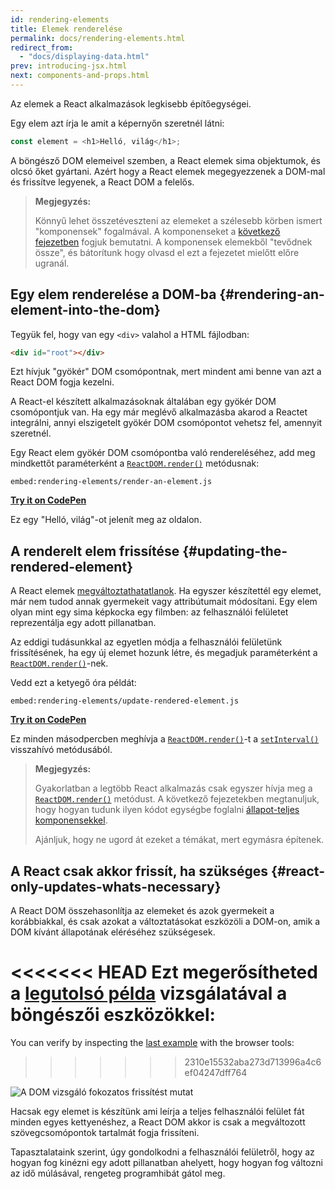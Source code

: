```yaml
---
id: rendering-elements
title: Elemek renderelése
permalink: docs/rendering-elements.html
redirect_from:
  - "docs/displaying-data.html"
prev: introducing-jsx.html
next: components-and-props.html
---
```


Az elemek a React alkalmazások legkisebb építőegységei.

Egy elem azt írja le amit a képernyőn szeretnél látni:

```js
const element = <h1>Helló, világ</h1>;
```

A böngésző DOM elemeivel szemben, a React elemek sima objektumok, és olcsó őket gyártani. Azért hogy a React elemek megegyezzenek a DOM-mal és frissítve legyenek, a React DOM a felelős.

>**Megjegyzés:**
>
>Könnyű lehet összetéveszteni az elemeket a szélesebb körben ismert "komponensek" fogalmával. A komponenseket a [következő fejezetben](/docs/components-and-props.html) fogjuk bemutatni. A komponensek elemekből "tevődnek össze", és bátorítunk hogy olvasd el ezt a fejezetet mielőtt előre ugranál.

## Egy elem renderelése a DOM-ba {#rendering-an-element-into-the-dom}

Tegyük fel, hogy van egy `<div>` valahol a HTML fájlodban:

```html
<div id="root"></div>
```

Ezt hívjuk "gyökér" DOM csomópontnak, mert mindent ami benne van azt a React DOM fogja kezelni.

A React-el készített alkalmazásoknak általában egy gyökér DOM csomópontjuk van. Ha egy már meglévő alkalmazásba akarod a Reactet integrálni, annyi elszigetelt gyökér DOM csomópontot vehetsz fel, amennyit szeretnél.

Egy React elem gyökér DOM csomópontba való rendereléséhez, add meg mindkettőt paraméterként a [`ReactDOM.render()`](/docs/react-dom.html#render) metódusnak:

`embed:rendering-elements/render-an-element.js`

**[Try it on CodePen](https://codepen.io/gaearon/pen/ZpvBNJ?editors=1010)**

Ez egy "Helló, világ"-ot jelenít meg az oldalon.

## A renderelt elem frissítése {#updating-the-rendered-element}

A React elemek [megváltoztathatatlanok](https://en.wikipedia.org/wiki/Immutable_object). Ha egyszer készítettél egy elemet, már nem tudod annak gyermekeit vagy attribútumait módosítani. Egy elem olyan mint egy sima képkocka egy filmben: az felhasználói felületet reprezentálja egy adott pillanatban.

Az eddigi tudásunkkal az egyetlen módja a felhasználói felületünk frissítésének, ha egy új elemet hozunk létre, és megadjuk paraméterként a [`ReactDOM.render()`](/docs/react-dom.html#render)-nek.

Vedd ezt a ketyegő óra példát:

`embed:rendering-elements/update-rendered-element.js`

**[Try it on CodePen](https://codepen.io/gaearon/pen/gwoJZk?editors=1010)**

Ez minden másodpercben meghívja a [`ReactDOM.render()`](/docs/react-dom.html#render)-t a [`setInterval()`](https://developer.mozilla.org/en-US/docs/Web/API/WindowTimers/setInterval) visszahívó metódusából.

>**Megjegyzés:**
>
>Gyakorlatban a legtöbb React alkalmazás csak egyszer hívja meg a [`ReactDOM.render()`](/docs/react-dom.html#render) metódust. A következő fejezetekben megtanuljuk, hogy hogyan tudunk ilyen kódot egységbe foglalni [állapot-teljes komponensekkel](/docs/state-and-lifecycle.html).
>
>Ajánljuk, hogy ne ugord át ezeket a témákat, mert egymásra építenek.

## A React csak akkor frissít, ha szükséges {#react-only-updates-whats-necessary}

A React DOM összehasonlítja az elemeket és azok gyermekeit a korábbiakkal, és csak azokat a változtatásokat eszközöli a DOM-on, amik a DOM kívánt állapotának eléréséhez szükségesek.

<<<<<<< HEAD
Ezt megerősítheted a [legutolsó példa](codepen://rendering-elements/update-rendered-element) vizsgálatával a böngészői eszközökkel:
=======
You can verify by inspecting the [last example](https://codepen.io/gaearon/pen/gwoJZk?editors=1010) with the browser tools:
>>>>>>> 2310e15532aba273d713996a4c6ef04247dff764

![A DOM vizsgáló fokozatos frissítést mutat](../images/docs/granular-dom-updates.gif)

Hacsak egy elemet is készítünk ami leírja a teljes felhasználói felület fát minden egyes kettyenéshez, a React DOM akkor is csak a megváltozott szövegcsomópontok tartalmát fogja frissíteni.

Tapasztalataink szerint, úgy gondolkodni a felhasználói felületről, hogy az hogyan fog kinézni egy adott pillanatban ahelyett, hogy hogyan fog változni az idő múlásával, rengeteg programhibát gátol meg.
